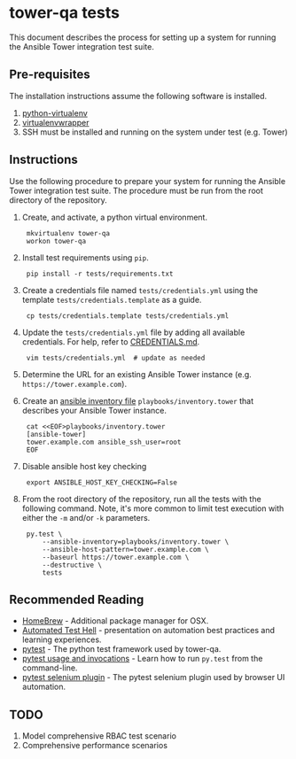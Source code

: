 # tower-qa tests

This document describes the process for setting up a system for running the
Ansible Tower integration test suite.

## Pre-requisites

The installation instructions assume the following software is installed.

1. [python-virtualenv](http://virtualenv.readthedocs.org)
2. [virtualenvwrapper](http://virtualenvwrapper.readthedocs.org)
3. SSH must be installed and running on the system under test (e.g. Tower)

## Instructions

Use the following procedure to prepare your system for running the Ansible
Tower integration test suite.  The procedure must be run from the root
directory of the repository.

1. Create, and activate, a python virtual environment.

        mkvirtualenv tower-qa
        workon tower-qa

2. Install test requirements using `pip`.

        pip install -r tests/requirements.txt

3. Create a credentials file named `tests/credentials.yml` using the template `tests/credentials.template` as a guide.

        cp tests/credentials.template tests/credentials.yml

4. Update the `tests/credentials.yml` file by adding all available credentials.  For help, refer to [CREDENTIALS.md](CREDENTIALS.md).

        vim tests/credentials.yml  # update as needed

5. Determine the URL for an existing Ansible Tower instance (e.g. `https://tower.example.com`).

6. Create an [ansible inventory file](http://docs.ansible.com/intro_inventory.html) `playbooks/inventory.tower` that describes your Ansible Tower instance.

        cat <<EOF>playbooks/inventory.tower
        [ansible-tower]
        tower.example.com ansible_ssh_user=root
        EOF

7. Disable ansible host key checking

        export ANSIBLE_HOST_KEY_CHECKING=False

8. From the root directory of the repository, run all the tests with the
   following command.  Note, it's more common to limit test execution with
   either the `-m` and/or `-k` parameters.

        py.test \
            --ansible-inventory=playbooks/inventory.tower \
            --ansible-host-pattern=tower.example.com \
            --baseurl https://tower.example.com \
            --destructive \
            tests

## Recommended Reading

* [HomeBrew](http://brew.sh/) - Additional package manager for OSX.
* [Automated Test Hell](http://www.slideshare.net/wseliga/escaping-testhellxpdaysukraine2013) - presentation on automation best practices and learning experiences.
* [pytest](http://pytest.org/latest/) - The python test framework used by tower-qa.
* [pytest usage and invocations](http://pytest.org/latest/usage.html) - Learn how to run `py.test` from the command-line.
* [pytest selenium plugin](https://github.com/pytest-dev/pytest-selenium) -  The pytest selenium plugin used by browser UI automation.

## TODO

1. Model comprehensive RBAC test scenario
1. Comprehensive performance scenarios
